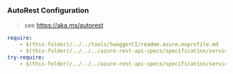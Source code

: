 ### AutoRest Configuration
> see https://aka.ms/autorest

``` yaml
require:
    - $(this-folder)/../../tools/SwaggerCI/readme.azure.noprofile.md
    - $(this-folder)/../../../azure-rest-api-specs/specification/servicefabricmanagedclusters/resource-manager/readme.md
try-require:
    - $(this-folder)/../../../azure-rest-api-specs/specification/servicefabricmanagedclusters/resource-manager/readme.powershell.md
```

